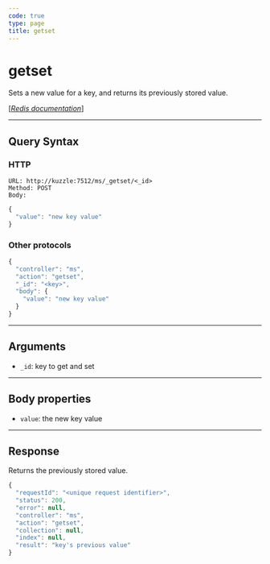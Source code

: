 ```yaml
---
code: true
type: page
title: getset
---
```


# getset

<SinceBadge version="1.0.0" />

Sets a new value for a key, and returns its previously stored value.

[[_Redis documentation_]](https://redis.io/commands/getset)

---

## Query Syntax

### HTTP

```http
URL: http://kuzzle:7512/ms/_getset/<_id>
Method: POST
Body:
```

```js
{
  "value": "new key value"
}
```

### Other protocols

```js
{
  "controller": "ms",
  "action": "getset",
  "_id": "<key>",
  "body": {
    "value": "new key value"
  }
}
```

---

## Arguments

- `_id`: key to get and set

---

## Body properties

- `value`: the new key value

---

## Response

Returns the previously stored value.

```javascript
{
  "requestId": "<unique request identifier>",
  "status": 200,
  "error": null,
  "controller": "ms",
  "action": "getset",
  "collection": null,
  "index": null,
  "result": "key's previous value"
}
```
